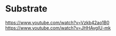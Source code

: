 # Substrate

https://www.youtube.com/watch?v=Vzkb42ao1B0
https://www.youtube.com/watch?v=JHHAvgIU-mk